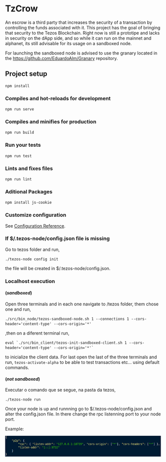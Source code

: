 # TzCrow

An escrow is a third party that increases the security of a transaction by controlling the funds associated with it.
This project has the goal of bringing that security to the Tezos Blockchain. Right now is still a prototipe and lacks in security on the dApp side, and so while it can run on the mainnet and alphanet, its still advisable for its usage on a sandboxed node. 

For launching the sandboxed node is advised to use the granary located in the https://github.com/EduardoAlm/Granary repository.

## Project setup
```
npm install
```

### Compiles and hot-reloads for development
```
npm run serve
```

### Compiles and minifies for production
```
npm run build
```

### Run your tests
```
npm run test
```

### Lints and fixes files
```
npm run lint
```

### Aditional Packages
```
npm install js-cookie
```

### Customize configuration
See [Configuration Reference](https://cli.vuejs.org/config/).

### If $/.tezos-node/config.json file is missing
Go to tezos folder and run, 
```
./tezos-node config init
```
the file will be created in $/.tezos-node/config.json.

### Localhost execution 
#### (*sandboxed*)
Open three terminals and in each one navigate to /tezos folder, them chose one and run, 
```
./src/bin_node/tezos-sandboxed-node.sh 1 --connections 1 --cors-header='content-type' --cors-origin='*'
```
,then on a diferent terminal run,
```
eval `./src/bin_client/tezos-init-sandboxed-client.sh 1 --cors-header='content-type' --cors-origin='*'`

```
to inicialize the client data.
For last open the last of the three terminals and run,
` tezos-activate-alpha `
to be able to test transactions etc... using default commands.

#### (*not sandboxed*)
Executar o comando que se segue, na pasta da tezos,
```
./tezos-node run
```

Once your node is up and runnning go to $/.tezos-node/config.json and alter the config.json file.
In there change the rpc listenning port to your node port.

Example:

![rpcConnection](src/assets/rpcConn.png)


